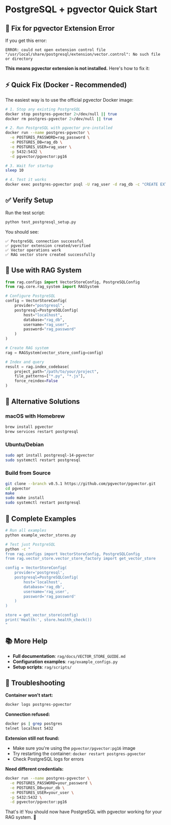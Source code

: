 # PostgreSQL + pgvector Quick Start

## 🚨 Fix for pgvector Extension Error

If you get this error:
```
ERROR: could not open extension control file "/usr/local/share/postgresql/extension/vector.control": No such file or directory
```

**This means pgvector extension is not installed.** Here's how to fix it:

## ⚡ Quick Fix (Docker - Recommended)

The easiest way is to use the official pgvector Docker image:

```bash
# 1. Stop any existing PostgreSQL
docker stop postgres-pgvector 2>/dev/null || true
docker rm postgres-pgvector 2>/dev/null || true

# 2. Run PostgreSQL with pgvector pre-installed
docker run --name postgres-pgvector \
  -e POSTGRES_PASSWORD=rag_password \
  -e POSTGRES_DB=rag_db \
  -e POSTGRES_USER=rag_user \
  -p 5432:5432 \
  -d pgvector/pgvector:pg16

# 3. Wait for startup
sleep 10

# 4. Test it works
docker exec postgres-pgvector psql -U rag_user -d rag_db -c "CREATE EXTENSION IF NOT EXISTS vector; SELECT vector_version();"
```

## ✅ Verify Setup

Run the test script:
```bash
python test_postgresql_setup.py
```

You should see:
```
✅ PostgreSQL connection successful
✅ pgvector extension created/verified
✅ Vector operations work
✅ RAG vector store created successfully
```

## 🎯 Use with RAG System

```python
from rag.configs import VectorStoreConfig, PostgreSQLConfig
from rag.core.rag_system import RAGSystem

# Configure PostgreSQL
config = VectorStoreConfig(
    provider="postgresql",
    postgresql=PostgreSQLConfig(
        host="localhost",
        database="rag_db",
        username="rag_user",
        password="rag_password"
    )
)

# Create RAG system
rag = RAGSystem(vector_store_config=config)

# Index and query
result = rag.index_codebase(
    project_path="/path/to/your/project",
    file_patterns=["*.py", "*.js"],
    force_reindex=False
)
```

## 🔧 Alternative Solutions

### macOS with Homebrew
```bash
brew install pgvector
brew services restart postgresql
```

### Ubuntu/Debian
```bash
sudo apt install postgresql-14-pgvector
sudo systemctl restart postgresql
```

### Build from Source
```bash
git clone --branch v0.5.1 https://github.com/pgvector/pgvector.git
cd pgvector
make
sudo make install
sudo systemctl restart postgresql
```

## 🚀 Complete Examples

```bash
# Run all examples
python example_vector_stores.py

# Test just PostgreSQL
python -c "
from rag.configs import VectorStoreConfig, PostgreSQLConfig
from rag.vector_store.vector_store_factory import get_vector_store

config = VectorStoreConfig(
    provider='postgresql',
    postgresql=PostgreSQLConfig(
        host='localhost',
        database='rag_db', 
        username='rag_user',
        password='rag_password'
    )
)

store = get_vector_store(config)
print('Health:', store.health_check())
"
```

## 📚 More Help

- **Full documentation**: `rag/docs/VECTOR_STORE_GUIDE.md`
- **Configuration examples**: `rag/example_configs.py`
- **Setup scripts**: `rag/scripts/`

## 🐛 Troubleshooting

**Container won't start:**
```bash
docker logs postgres-pgvector
```

**Connection refused:**
```bash
docker ps | grep postgres
telnet localhost 5432
```

**Extension still not found:**
- Make sure you're using the `pgvector/pgvector:pg16` image
- Try restarting the container: `docker restart postgres-pgvector`
- Check PostgreSQL logs for errors

**Need different credentials:**
```bash
docker run --name postgres-pgvector \
  -e POSTGRES_PASSWORD=your_password \
  -e POSTGRES_DB=your_db \
  -e POSTGRES_USER=your_user \
  -p 5432:5432 \
  -d pgvector/pgvector:pg16
```

That's it! You should now have PostgreSQL with pgvector working for your RAG system. 🎉
